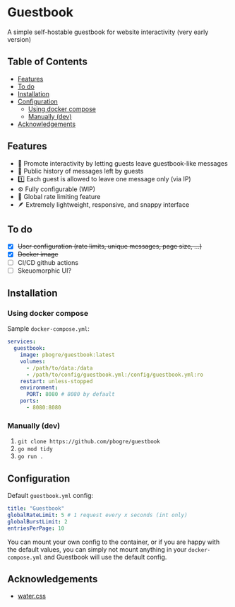 # Guestbook

A simple self-hostable guestbook for website interactivity (very early version)

## Table of Contents

- [Features](#features)
- [To do](#to-do)
- [Installation](#installation)
- [Configuration](#configuration)
    - [Using docker compose](#using-docker-compose)
    - [Manually (dev)](#manually-dev)
- [Acknowledgements](#acknowledgements)

## Features
- 📝 Promote interactivity by letting guests leave guestbook-like messages
- 📜 Public history of messages left by guests
- 1️⃣  Each guest is allowed to leave one message only (via IP)
- ⚙️  Fully configurable (WIP)
- 🙅 Global rate limiting feature
- 🪶 Extremely lightweight, responsive, and snappy interface

## To do
- [x] ~~User configuration (rate limits, unique messages, page size, ...)~~
- [x] ~~Docker image~~
- [ ] CI/CD github actions
- [ ] Skeuomorphic UI?

## Installation

### Using docker compose

Sample `docker-compose.yml`:
```yml
services:
  guestbook:
    image: pbogre/guestbook:latest
    volumes:
      - /path/to/data:/data
      - /path/to/config/guestbook.yml:/config/guestbook.yml:ro
    restart: unless-stopped
    environment:
      PORT: 8080 # 8080 by default
    ports:
      - 8080:8080
```

### Manually (dev)
1. `git clone https://github.com/pbogre/guestbook`
2. `go mod tidy`
3. `go run .`

## Configuration

Default `guestbook.yml` config:
```yml
title: "Guestbook"
globalRateLimit: 5 # 1 request every x seconds (int only)
globalBurstLimit: 2
entriesPerPage: 10
```

You can mount your own config to the container, or if you
are happy with the default values, you can simply not mount
anything in your `docker-compose.yml` and Guestbook will
use the default config.

## Acknowledgements
- [water.css](https://watercss.kognise.dev/)
